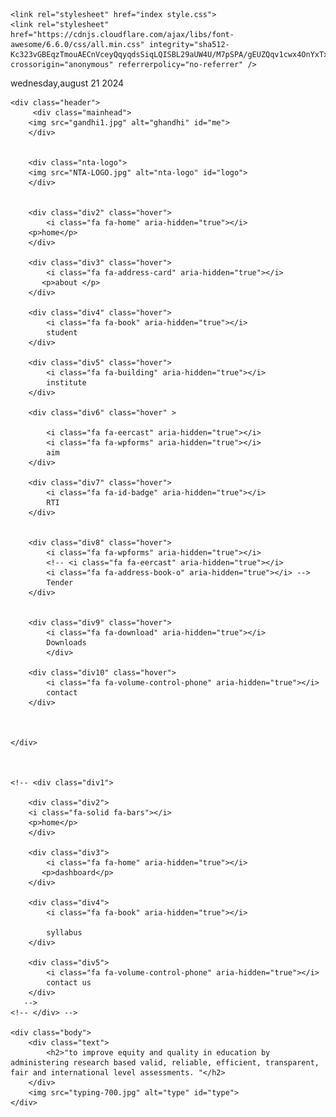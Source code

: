 
<html lang="en">
<head>
    <meta charset="UTF-8">
    <meta name="viewport" content="width=device-width, initial-scale=1.0">

    <link rel="stylesheet" href="index style.css">
    <link rel="stylesheet" href="https://cdnjs.cloudflare.com/ajax/libs/font-awesome/6.6.0/css/all.min.css" integrity="sha512-Kc323vGBEqzTmouAECnVceyQqyqdsSiqLQISBL29aUW4U/M7pSPA/gEUZQqv1cwx4OnYxTxve5UMg5GT6L4JJg==" crossorigin="anonymous" referrerpolicy="no-referrer" />
</head>
<body>
    <div class="heading">
          wednesday,august 21 2024
    </div>
 

    <div class="header">
         <div class="mainhead">
        <img src="gandhi1.jpg" alt="ghandhi" id="me">
        </div>


        <div class="nta-logo">
        <img src="NTA-LOGO.jpg" alt="nta-logo" id="logo">
        </div>


        <div class="div2" class="hover">
            <i class="fa fa-home" aria-hidden="true"></i>
        <p>home</p>
        </div>
       
        <div class="div3" class="hover">
            <i class="fa fa-address-card" aria-hidden="true"></i>
           <p>about </p>
        </div>

        <div class="div4" class="hover">
            <i class="fa fa-book" aria-hidden="true"></i>
            student
        </div>

        <div class="div5" class="hover">
            <i class="fa fa-building" aria-hidden="true"></i>
            institute
        </div>

        <div class="div6" class="hover" >
            
            <i class="fa fa-eercast" aria-hidden="true"></i>
            <i class="fa fa-wpforms" aria-hidden="true"></i>
            aim
        </div>

        <div class="div7" class="hover">
            <i class="fa fa-id-badge" aria-hidden="true"></i>
            RTI
        </div>


        <div class="div8" class="hover">
            <i class="fa fa-wpforms" aria-hidden="true"></i>
            <!-- <i class="fa fa-eercast" aria-hidden="true"></i>
            <i class="fa fa-address-book-o" aria-hidden="true"></i> -->
            Tender
        </div>


        <div class="div9" class="hover">
            <i class="fa fa-download" aria-hidden="true"></i>
            Downloads
            </div>

        <div class="div10" class="hover">
            <i class="fa fa-volume-control-phone" aria-hidden="true"></i>
            contact 
        </div>



    </div>



    <!-- <div class="div1">

        <div class="div2">
        <i class="fa-solid fa-bars"></i>
        <p>home</p>
        </div>
       
        <div class="div3">
            <i class="fa fa-home" aria-hidden="true"></i>
           <p>dashboard</p>
        </div>

        <div class="div4">
            <i class="fa fa-book" aria-hidden="true"></i>

            syllabus
        </div>

        <div class="div5">
            <i class="fa fa-volume-control-phone" aria-hidden="true"></i>
            contact us
        </div>
       -->
    <!-- </div> -->

    <div class="body">
        <div class="text">
            <h2>"to improve equity and quality in education by administering research based valid, reliable, efficient, transparent, fair and international level assessments. "</h2>
        </div>
        <img src="typing-700.jpg" alt="type" id="type">
    </div>
    
</body>
</html>
